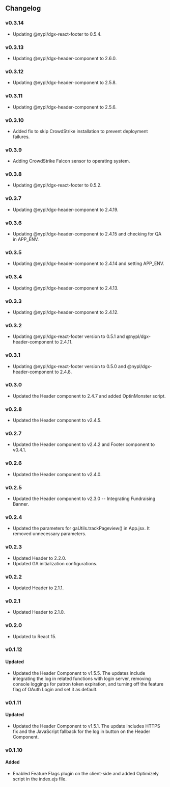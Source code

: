 ## Changelog

### v0.3.14
- Updating @nypl/dgx-react-footer to 0.5.4.

### v0.3.13
- Updating @nypl/dgx-header-component to 2.6.0.

### v0.3.12
- Updating @nypl/dgx-header-component to 2.5.8.

### v0.3.11
- Updating @nypl/dgx-header-component to 2.5.6.

### v0.3.10
- Added fix to skip CrowdStrike installation to prevent deployment failures.

### v0.3.9
- Adding CrowdStrike Falcon sensor to operating system.

### v0.3.8
- Updating @nypl/dgx-react-footer to 0.5.2.

### v0.3.7
- Updating @nypl/dgx-header-component to 2.4.19.

### v0.3.6
- Updating @nypl/dgx-header-component to 2.4.15 and checking for QA in APP_ENV.

### v0.3.5
- Updating @nypl/dgx-header-component to 2.4.14 and setting APP_ENV.

### v0.3.4
- Updating @nypl/dgx-header-component to 2.4.13.

### v0.3.3
- Updating @nypl/dgx-header-component to 2.4.12.

### v0.3.2
- Updating @nypl/dgx-react-footer version to 0.5.1 and @nypl/dgx-header-component to 2.4.11.

### v0.3.1
- Updating @nypl/dgx-react-footer version to 0.5.0 and @nypl/dgx-header-component to 2.4.8.

### v0.3.0
- Updated the Header component to 2.4.7 and added OptinMonster script.

### v0.2.8
- Updated the Header component to v2.4.5.

### v0.2.7
- Updated the Header component to v2.4.2 and Footer component to v0.4.1.

### v0.2.6
- Updated the Header component to v2.4.0.

### v0.2.5
- Updated the Header component to v2.3.0 -- Integrating Fundraising Banner.

### v0.2.4
- Updated the parameters for gaUtils.trackPageview() in App.jsx. It removed unnecessary parameters.

### v0.2.3
- Updated Header to 2.2.0.
- Updated GA initialization configurations.

### v0.2.2
- Updated Header to 2.1.1.

### v0.2.1
- Updated Header to 2.1.0.

### v0.2.0
- Updated to React 15.

### v0.1.12
#### Updated
- Updated the Header Component to v1.5.5. The updates include integrating the log in related functions with login server, removing console loggings for patron token expiration, and turning off the feature flag of OAuth Login and set it as default.

### v0.1.11
#### Updated
- Updated the Header Component to v1.5.1. The update includes HTTPS fix and the JavaScript fallback for the log in button on the Header Component.

### v0.1.10
#### Added
- Enabled Feature Flags plugin on the client-side and added Optimizely script in the index.ejs file.
